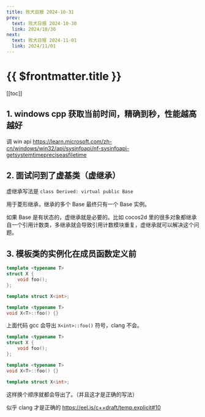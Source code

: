 ```yaml
---
title: 败犬日报 2024-10-31
prev:
  text: 败犬日报 2024-10-30
  link: 2024/10/30
next:
  text: 败犬日报 2024-11-01
  link: 2024/11/01
---
```


# {{ $frontmatter.title }}

[[toc]]

## 1. windows cpp 获取当前时间，精确到秒，性能越高越好

调 win api <https://learn.microsoft.com/zh-cn/windows/win32/api/sysinfoapi/nf-sysinfoapi-getsystemtimepreciseasfiletime>

## 2. 面试问到了虚基类（虚继承）

虚继承写法是 `class Derived: virtual public Base`

用于菱形继承，继承的多个 Base 最终只有一个 Base 实例。

如果 Base 是有状态的，虚继承就是必要的。比如 cocos2d 里的很多对象都继承自一个引用计数类，多继承就会导致引用计数模块重复，虚继承就可以解决这个问题。

## 3. 模板类的实例化在成员函数定义前

```cpp
template <typename T>
struct X {
    void foo();
};

template struct X<int>;

template <typename T>
void X<T>::foo() {}
```

上面代码 gcc 会导出 `X<int>::foo()` 符号，clang 不会。

```cpp
template <typename T>
struct X {
    void foo();
};

template <typename T>
void X<T>::foo() {}

template struct X<int>;
```

这样换个顺序就都会导出了。（并且这才是正确的写法）

似乎 clang 才是正确的 <https://eel.is/c++draft/temp.explicit#10>

